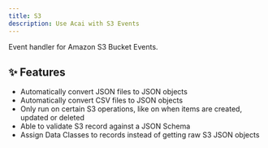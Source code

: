 ```yaml
---
title: S3
description: Use Acai with S3 Events
---
```


Event handler for Amazon S3 Bucket Events.

## ✨ Features

* Automatically convert JSON files to JSON objects
* Automatically convert CSV files to JSON objects
* Only run on certain S3 operations, like on when items are created, updated or deleted
* Able to validate S3 record against a JSON Schema
* Assign Data Classes to records instead of getting raw S3 JSON objects

